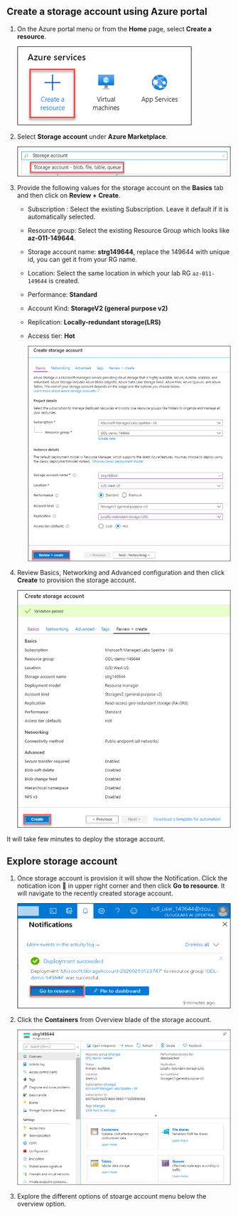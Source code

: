 ## Create a storage account using Azure portal

1. On the Azure portal menu or from the **Home** page, select **Create a resource**.

    ![](./Images/create-resource.png)
    
1. Select **Storage account** under **Azure Marketplace**.
 
    ![](./Images/search-storage.png)
 
1. Provide the following values for the storage account on the **Basics** tab and then click on **Review + Create**.
    * Subscription : Select the existing Subscription. Leave it default if it is automatically selected.
    * Resource group: Select the existing Resource Group which looks like **az-011-149644**.
    * Storage account name: **strg149644**, replace the 149644 with unique id, you can get it from your RG name. 
    * Location: Select the same location in which your lab RG ```az-011-149644``` is created.
    * Performance: **Standard**
    * Account Kind: **StorageV2 (general purpose v2)**
    * Replication: **Locally-redundant storage(LRS)**
    * Access tier: **Hot**
    
       ![](./Images/create-storagea.png)
       
1. Review Basics, Networking and Advanced configuration and then click **Create** to provision the storage account.

    ![](./Images/create.png)
    
It will take few minutes to deploy the storage account.

## Explore storage account

1. Once storage account is provision it will show the Notification. Click the notication icon 🔔 in upper right corner and then click **Go to resource**. It will navigate to the recently created storage account.

    ![](./Images/go-to-resource.png)
  
1. Click the **Containers** from Overview blade of the storage account. 

    ![](./Images/show-storage.png)
   
1. Explore the different options of stoarge account menu below the overview option.
